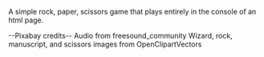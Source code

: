 A simple rock, paper, scissors game that plays entirely in the console of an html page.

--Pixabay credits--
Audio from freesound_community
Wizard, rock, manuscript, and scissors images from OpenClipartVectors
